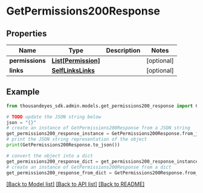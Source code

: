 # GetPermissions200Response


## Properties

Name | Type | Description | Notes
------------ | ------------- | ------------- | -------------
**permissions** | [**List[Permission]**](Permission.md) |  | [optional] 
**links** | [**SelfLinksLinks**](SelfLinksLinks.md) |  | [optional] 

## Example

```python
from thousandeyes_sdk.admin.models.get_permissions200_response import GetPermissions200Response

# TODO update the JSON string below
json = "{}"
# create an instance of GetPermissions200Response from a JSON string
get_permissions200_response_instance = GetPermissions200Response.from_json(json)
# print the JSON string representation of the object
print(GetPermissions200Response.to_json())

# convert the object into a dict
get_permissions200_response_dict = get_permissions200_response_instance.to_dict()
# create an instance of GetPermissions200Response from a dict
get_permissions200_response_from_dict = GetPermissions200Response.from_dict(get_permissions200_response_dict)
```
[[Back to Model list]](../README.md#documentation-for-models) [[Back to API list]](../README.md#documentation-for-api-endpoints) [[Back to README]](../README.md)


